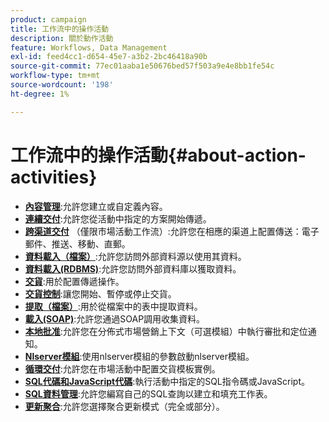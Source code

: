 ```yaml
---
product: campaign
title: 工作流中的操作活動
description: 關於動作活動
feature: Workflows, Data Management
exl-id: feed4cc1-d654-45e7-a3b2-2bc46418a90b
source-git-commit: 77ec01aaba1e50676bed57f503a9e4e8bb1fe54c
workflow-type: tm+mt
source-wordcount: '198'
ht-degree: 1%

---
```


# 工作流中的操作活動{#about-action-activities}

* **[內容管理](content-management.md)**:允許您建立或自定義內容。
* **[連續交付](continuous-delivery.md)**:允許您從活動中指定的方案開始傳遞。
* **[跨渠道交付](cross-channel-deliveries.md)** （僅限市場活動工作流）:允許您在相應的渠道上配置傳送：電子郵件、推送、移動、直郵。
* **[資料載入（檔案）](data-loading--rdbms-.md)**:允許您訪問外部資料源以使用其資料。
* **[資料載入(RDBMS)](data-loading--rdbms-.md)**:允許您訪問外部資料庫以獲取資料。
* **[交貨](delivery.md)**:用於配置傳遞操作。
* **[交貨控制](delivery-control.md)**:讓您開始、暫停或停止交貨。
* **[提取（檔案）](extraction--file-.md)**:用於從檔案中的表中提取資料。
* **[載入(SOAP)](loading-soap.md)**:允許您通過SOAP調用收集資料。
* **[本地批准](local-approval.md)**:允許您在分佈式市場營銷上下文（可選模組）中執行審批和定位通知。
* **[Nlserver模組](nlserver-module.md)**:使用nlserver模組的參數啟動nlserver模組。
* **[循環交付](recurring-delivery.md)**:允許您在市場活動中配置交貨模板實例。
* **[SQL代碼和JavaScript代碼](sql-code-and-javascript-code.md)**:執行活動中指定的SQL指令碼或JavaScript。
* **[SQL資料管理](sql-data-management.md)**:允許您編寫自己的SQL查詢以建立和填充工作表。
* **[更新聚合](update-aggregate.md)**:允許您選擇聚合更新模式（完全或部分）。
